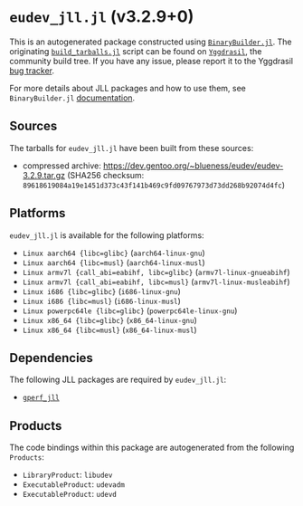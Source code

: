 # `eudev_jll.jl` (v3.2.9+0)

This is an autogenerated package constructed using [`BinaryBuilder.jl`](https://github.com/JuliaPackaging/BinaryBuilder.jl). The originating [`build_tarballs.jl`](https://github.com/JuliaPackaging/Yggdrasil/blob/ffbd3c78ea8f2d322be3aae541d43d849fc4d5ed/E/eudev/build_tarballs.jl) script can be found on [`Yggdrasil`](https://github.com/JuliaPackaging/Yggdrasil/), the community build tree.  If you have any issue, please report it to the Yggdrasil [bug tracker](https://github.com/JuliaPackaging/Yggdrasil/issues).

For more details about JLL packages and how to use them, see `BinaryBuilder.jl` [documentation](https://juliapackaging.github.io/BinaryBuilder.jl/dev/jll/).

## Sources

The tarballs for `eudev_jll.jl` have been built from these sources:

* compressed archive: https://dev.gentoo.org/~blueness/eudev/eudev-3.2.9.tar.gz (SHA256 checksum: `89618619084a19e1451d373c43f141b469c9fd09767973d73dd268b92074d4fc`)

## Platforms

`eudev_jll.jl` is available for the following platforms:

* `Linux aarch64 {libc=glibc}` (`aarch64-linux-gnu`)
* `Linux aarch64 {libc=musl}` (`aarch64-linux-musl`)
* `Linux armv7l {call_abi=eabihf, libc=glibc}` (`armv7l-linux-gnueabihf`)
* `Linux armv7l {call_abi=eabihf, libc=musl}` (`armv7l-linux-musleabihf`)
* `Linux i686 {libc=glibc}` (`i686-linux-gnu`)
* `Linux i686 {libc=musl}` (`i686-linux-musl`)
* `Linux powerpc64le {libc=glibc}` (`powerpc64le-linux-gnu`)
* `Linux x86_64 {libc=glibc}` (`x86_64-linux-gnu`)
* `Linux x86_64 {libc=musl}` (`x86_64-linux-musl`)

## Dependencies

The following JLL packages are required by `eudev_jll.jl`:

* [`gperf_jll`](https://github.com/JuliaBinaryWrappers/gperf_jll.jl)

## Products

The code bindings within this package are autogenerated from the following `Products`:

* `LibraryProduct`: `libudev`
* `ExecutableProduct`: `udevadm`
* `ExecutableProduct`: `udevd`
